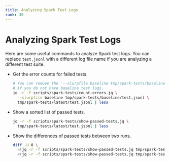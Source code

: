 ```yaml
---
title: Analyzing Spark Test Logs
rank: 30
---
```


# Analyzing Spark Test Logs

Here are some useful commands to analyze Spark test logs.
You can replace `test.jsonl` with a different log file name if you are analyzing a different test suite.

- Get the error counts for failed tests.
  ```bash
  # You can remove the `--slurpfile baseline tmp/spark-tests/baseline/test.jsonl` arguments
  # if you do not have baseline test logs.
  jq -r -f scripts/spark-tests/count-errors.jq \
    --slurpfile baseline tmp/spark-tests/baseline/test.jsonl \
    tmp/spark-tests/latest/test.jsonl | less
  ```
- Show a sorted list of passed tests.
  ```bash
  jq -r -f scripts/spark-tests/show-passed-tests.jq \
    tmp/spark-tests/latest/test.jsonl | less
  ```
- Show the differences of passed tests between two runs.
  ```bash
  diff -U 0 \
    <(jq -r -f scripts/spark-tests/show-passed-tests.jq tmp/spark-tests/baseline/test.jsonl) \
    <(jq -r -f scripts/spark-tests/show-passed-tests.jq tmp/spark-tests/latest/test.jsonl)
  ```
